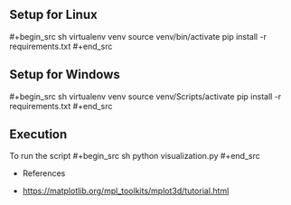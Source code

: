 ## Setup for Linux

#+begin_src sh
virtualenv venv
source venv/bin/activate
pip install -r requirements.txt
#+end_src

## Setup for Windows

#+begin_src sh
virtualenv venv
source venv/Scripts/activate
pip install -r requirements.txt
#+end_src

## Execution
To run the script
#+begin_src sh
python visualization.py
#+end_src

* References

- https://matplotlib.org/mpl_toolkits/mplot3d/tutorial.html